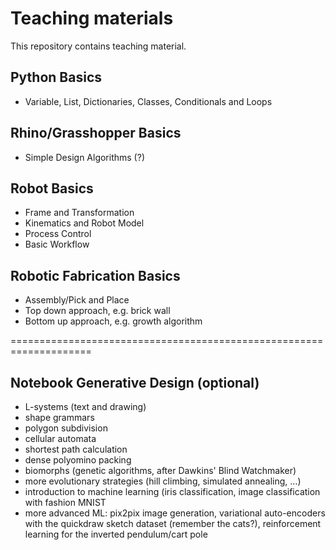 # Teaching materials
This repository contains teaching material.

## Python Basics
* Variable, List, Dictionaries, Classes, Conditionals and Loops

## Rhino/Grasshopper Basics
* Simple Design Algorithms (?)

## Robot Basics
* Frame and Transformation
* Kinematics and Robot Model
* Process Control
* Basic Workflow

## Robotic Fabrication Basics
* Assembly/Pick and Place
* Top down approach, e.g. brick wall
* Bottom up approach, e.g. growth algorithm


====================================================================
## Notebook Generative Design (optional)
* L-systems (text and drawing)
* shape grammars
* polygon subdivision
* cellular automata
* shortest path calculation
* dense polyomino packing
* biomorphs (genetic algorithms, after Dawkins' Blind Watchmaker)
* more evolutionary strategies (hill climbing, simulated annealing, …)
* introduction to machine learning (iris classification, image classification with fashion MNIST
* more advanced ML: pix2pix image generation, variational auto-encoders with the quickdraw sketch dataset (remember the cats?), reinforcement learning for the inverted pendulum/cart pole






